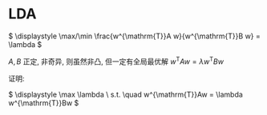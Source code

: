 # LDA

$
\displaystyle \max/\min \frac{w^{\mathrm{T}}A w}{w^{\mathrm{T}}B w} = \lambda
$

$A, B$ 正定, 非奇异, 则虽然非凸, 但一定有全局最优解 $w^{\mathrm{T}}A w = \lambda w^{\mathrm{T}}B w$

证明:

$
\displaystyle \max \lambda  \\
s.t. \quad w^{\mathrm{T}}Aw = \lambda w^{\mathrm{T}}Bw
$



